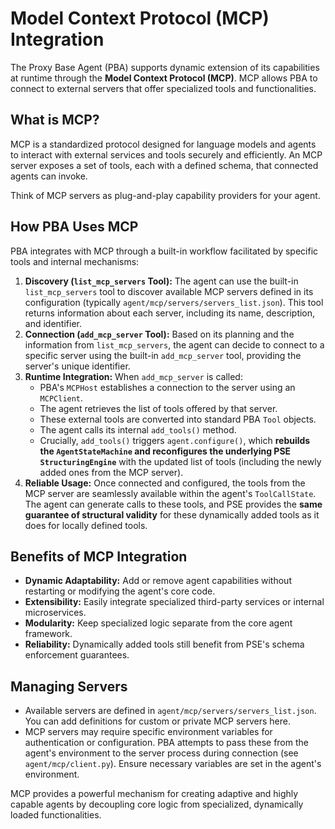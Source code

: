 # Model Context Protocol (MCP) Integration

The Proxy Base Agent (PBA) supports dynamic extension of its capabilities at runtime through the **Model Context Protocol (MCP)**. MCP allows PBA to connect to external servers that offer specialized tools and functionalities.

## What is MCP?

MCP is a standardized protocol designed for language models and agents to interact with external services and tools securely and efficiently. An MCP server exposes a set of tools, each with a defined schema, that connected agents can invoke.

Think of MCP servers as plug-and-play capability providers for your agent.

## How PBA Uses MCP

PBA integrates with MCP through a built-in workflow facilitated by specific tools and internal mechanisms:

1.  **Discovery (`list_mcp_servers` Tool):** The agent can use the built-in `list_mcp_servers` tool to discover available MCP servers defined in its configuration (typically `agent/mcp/servers/servers_list.json`). This tool returns information about each server, including its name, description, and identifier.
2.  **Connection (`add_mcp_server` Tool):** Based on its planning and the information from `list_mcp_servers`, the agent can decide to connect to a specific server using the built-in `add_mcp_server` tool, providing the server's unique identifier.
3.  **Runtime Integration:** When `add_mcp_server` is called:
    *   PBA's `MCPHost` establishes a connection to the server using an `MCPClient`.
    *   The agent retrieves the list of tools offered by that server.
    *   These external tools are converted into standard PBA `Tool` objects.
    *   The agent calls its internal `add_tools()` method.
    *   Crucially, `add_tools()` triggers `agent.configure()`, which **rebuilds the `AgentStateMachine` and reconfigures the underlying PSE `StructuringEngine`** with the updated list of tools (including the newly added ones from the MCP server).
4.  **Reliable Usage:** Once connected and configured, the tools from the MCP server are seamlessly available within the agent's `ToolCallState`. The agent can generate calls to these tools, and PSE provides the **same guarantee of structural validity** for these dynamically added tools as it does for locally defined tools.

## Benefits of MCP Integration

*   **Dynamic Adaptability:** Add or remove agent capabilities without restarting or modifying the agent's core code.
*   **Extensibility:** Easily integrate specialized third-party services or internal microservices.
*   **Modularity:** Keep specialized logic separate from the core agent framework.
*   **Reliability:** Dynamically added tools still benefit from PSE's schema enforcement guarantees.

## Managing Servers

*   Available servers are defined in `agent/mcp/servers/servers_list.json`. You can add definitions for custom or private MCP servers here.
*   MCP servers may require specific environment variables for authentication or configuration. PBA attempts to pass these from the agent's environment to the server process during connection (see `agent/mcp/client.py`). Ensure necessary variables are set in the agent's environment.

MCP provides a powerful mechanism for creating adaptive and highly capable agents by decoupling core logic from specialized, dynamically loaded functionalities.